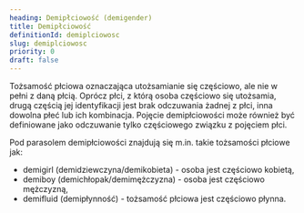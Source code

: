 ```yaml
---
heading: Demipłciowość (demigender)
title: Demipłciowość
definitionId: demiplciowosc
slug: demiplciowosc
priority: 0
draft: false
---
```

Tożsamość płciowa oznaczająca utożsamianie się częściowo, ale nie w pełni z daną płcią. Oprócz płci, z którą osoba częściowo się utożsamia, drugą częścią jej identyfikacji jest brak odczuwania żadnej z płci, inna dowolna płeć lub ich kombinacja. Pojęcie demipłciowości może również być definiowane jako odczuwanie tylko częściowego związku z pojęciem płci. 

Pod parasolem demipłciowości znajdują się m.in. takie tożsamości płciowe jak:
- demigirl (demidziewczyna/demikobieta) - osoba jest częściowo kobietą,
- demiboy (demichłopak/demimężczyzna) - osoba jest częściowo mężczyzną,
- demifluid (demipłynność) - tożsamość płciowa jest częściowo płynna.
